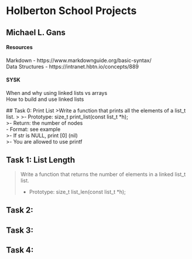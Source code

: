# Holberton School Projects

## Michael L. Gans

#### Resources
<p> Markdown - https://www.markdownguide.org/basic-syntax/ <br>
Data Structures - https://intranet.hbtn.io/concepts/889 <br></p>

#### SYSK
<p> When and why using linked lists vs arrays<br>
How to build and use linked lists</p>
## Task 0: Print List
>Write a function that prints all the elements of a list_t list.
>
>- Prototype: size_t print_list(const list_t *h); <br>
>- Return: the number of nodes <br
>- Format: see example <br>
>- If str is NULL, print [0] (nil) <br>
>- You are allowed to use printf <br>

## Task 1: List Length
>Write a function that returns the number of elements in a linked list_t list.
>
>- Prototype: size_t list_len(const list_t *h);<br>

## Task 2:

## Task 3:

## Task 4:


